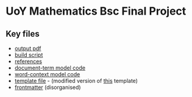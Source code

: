 # UoY Mathematics Bsc Final Project

## Key files
+ [output pdf](https://github.com/joelstrouts/degree-project/blob/main/main.pdf)
+ [build script](https://github.com/joelstrouts/project/blob/main/scripts/build)
+ [references](https://github.com/joelstrouts/project/blob/main/refs.bib)
+ [document-term model code](https://github.com/joelstrouts/degree-project/blob/main/code/document-term.py)
+ [word-context model code](https://github.com/joelstrouts/degree-project/blob/main/code/word-context.py)
+ [template file](https://github.com/joelstrouts/project/blob/main/ucetd.cls) - (modified version of [this](https://github.com/mvzink/ucetd-latex) template)
+ [frontmatter](https://github.com/joelstrouts/degree-project) (disorganised)
